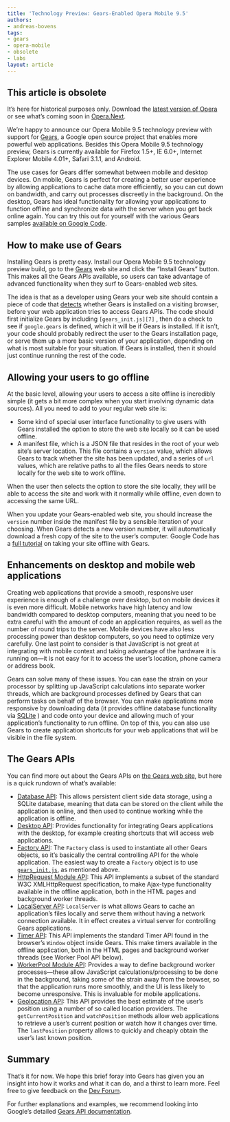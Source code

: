 ```yaml
---
title: 'Technology Preview: Gears-Enabled Opera Mobile 9.5'
authors:
- andreas-bovens
tags:
- gears
- opera-mobile
- obsolete
- labs
layout: article
---
```


## This article is obsolete

It’s here for historical purposes only. Download the [latest version of Opera][1] or see what’s coming soon in [Opera.Next][2].

[1]: http://www.opera.com/browser/
[2]: http://www.opera.com/browser/next/

We’re happy to announce our Opera Mobile 9.5 technology preview with support for [Gears][3], a Google open source project that enables more powerful web applications. Besides this Opera Mobile 9.5 technology preview, Gears is currently available for Firefox 1.5+, IE 6.0+, Internet Explorer Mobile 4.01+, Safari 3.1.1, and Android.

[3]: http://gears.google.com/

The use cases for Gears differ somewhat between mobile and desktop devices. On mobile, Gears is perfect for creating a better user experience by allowing applications to cache data more efficiently, so you can cut down on bandwidth, and carry out processes discreetly in the background. On the desktop, Gears has ideal functionality for allowing your applications to function offline and synchronize data with the server when you get back online again. You can try this out for yourself with the various Gears samples [available on Google Code][4].

[4]: http://code.google.com/intl/enb/apis/gears/sample.html

## How to make use of Gears

Installing Gears is pretty easy. Install our Opera Mobile 9.5 technology preview build, go to the [Gears][5] web site and click the “Install Gears” button. This makes all the Gears APIs available, so users can take advantage of advanced functionality when they surf to Gears-enabled web sites.

[5]: http://gears.google.com/

The idea is that as a developer using Gears your web site should contain a piece of code that [detects][6] whether Gears is installed on a visiting browser, before your web application tries to access Gears APIs. The code should first initialize Gears by including `[gears_init.js][7]` , then do a check to see if `google.gears` is defined, which it will be if Gears is installed. If it isn’t, your code should probably redirect the user to the Gears installation page, or serve them up a more basic version of your application, depending on what is most suitable for your situation. If Gears is installed, then it should just continue running the rest of the code.

[6]: http://code.google.com/apis/gears/design.html#detecting
[7]: http://code.google.com/apis/gears/tools.html#gears_init

## Allowing your users to go offline

At the basic level, allowing your users to access a site offline is incredibly simple (it gets a bit more complex when you start involving dynamic data sources). All you need to add to your regular web site is:

- Some kind of special user interface functionality to give users with Gears installed the option to store the web site locally so it can be used offline.
- A manifest file, which is a JSON file that resides in the root of your web site’s server location. This file contains a `version` value, which allows Gears to track whether the site has been updated, and a series of `url` values, which are relative paths to all the files Gears needs to store locally for the web site to work offline.

When the user then selects the option to store the site locally, they will be able to access the site and work with it normally while offline, even down to accessing the same URL.

When you update your Gears-enabled web site, you should increase the `version` number inside the manifest file by a sensible iteration of your choosing. When Gears detects a new version number, it will automatically download a fresh copy of the site to the user’s computer. Google Code has a [full tutorial][8] on taking your site offline with Gears.

[8]: http://code.google.com/apis/gears/tutorial.html

## Enhancements on desktop and mobile web applications

Creating web applications that provide a smooth, responsive user experience is enough of a challenge over desktop, but on mobile devices it is even more difficult. Mobile networks have high latency and low bandwidth compared to desktop computers, meaning that you need to be extra careful with the amount of code an application requires, as well as the number of round trips to the server. Mobile devices have also less processing power than desktop computers, so you need to optimize very carefully. One last point to consider is that JavaScript is not great at integrating with mobile context and taking advantage of the hardware it is running on—it is not easy for it to access the user’s location, phone camera or address book.

Gears can solve many of these issues. You can ease the strain on your processor by splitting up JavaScript calculations into separate worker threads, which are background processes defined by Gears that can perform tasks on behalf of the browser. You can make applications more responsive by downloading data (it provides offline database functionality via [SQLite][9] ) and code onto your device and allowing much of your application’s functionality to run offline. On top of this, you can also use Gears to create application shortcuts for your web applications that will be visible in the file system.

[9]: http://www.sqlite.org/

## The Gears APIs

You can find more out about the Gears APIs on [the Gears web site][10], but here is a quick rundown of what’s available:

[10]: http://code.google.com/apis/gears/api_summary.html

- [Database API][11]: This allows persistent client side data storage, using a SQLite database, meaning that data can be stored on the client while the application is online, and then used to continue working while the application is offline.
- [Desktop API][12]: Provides functionality for integrating Gears applications with the desktop, for example creating shortcuts that will access web applications.
- [Factory API][13]: The `Factory` class is used to instantiate all other Gears objects, so it’s basically the central controlling API for the whole application. The easiest way to create a `Factory` object is to use [` gears_init.js `][14], as mentioned above.
- [HttpRequest Module API][15]: This API implements a subset of the standard W3C XMLHttpRequest specification, to make Ajax-type functionality available in the offline application, both in the HTML pages and background worker threads.
- [LocalServer API][16]: `LocalServer` is what allows Gears to cache an application’s files locally and serve them without having a network connection available. It in effect creates a virtual server for controlling Gears applications.
- [Timer API][17]: This API implements the standard Timer API found in the browser’s `Window` object inside Gears. This make timers available in the offline application, both in the HTML pages and background worker threads (see Worker Pool API below).
- [WorkerPool Module API][18]: Provides a way to define background worker processes—these allow JavaScript calculations/processing to be done in the background, taking some of the strain away from the browser, so that the application runs more smoothly, and the UI is less likely to become unresponsive. This is invaluable for mobile applications.
- [Geolocation API][19]: This API provides the best estimate of the user’s position using a number of so called location providers. The `getCurrentPosition` and `watchPosition` methods allow web applications to retrieve a user’s current position or watch how it changes over time. The `lastPosition` property allows to quickly and cheaply obtain the user’s last known position.

[11]: http://code.google.com/apis/gears/api_database.html
[12]: http://code.google.com/apis/gears/api_desktop.html
[13]: http://code.google.com/apis/gears/api_factory.html
[14]: http://code.google.com/apis/gears/tools.html#gears_init
[15]: http://code.google.com/apis/gears/api_httprequest.html
[16]: http://code.google.com/apis/gears/api_localserver.html
[17]: http://code.google.com/apis/gears/api_timer.html
[18]: http://code.google.com/apis/gears/api_workerpool.html
[19]: http://code.google.com/intl/ja/apis/gears/api_geolocation.html

## Summary

That’s it for now. We hope this brief foray into Gears has given you an insight into how it works and what it can do, and a thirst to learn more. Feel free to give feedback on the [Dev Forum][20].

[20]: http://my.opera.com/community/forums/forum.dml?id=3590

For further explanations and examples, we recommend looking into Google’s detailed [Gears API documentation][21].

[21]: http://code.google.com/intl/ja/apis/gears/design.html